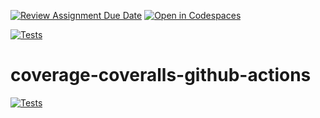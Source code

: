 [![Review Assignment Due Date](https://classroom.github.com/assets/deadline-readme-button-22041afd0340ce965d47ae6ef1cefeee28c7c493a6346c4f15d667ab976d596c.svg)](https://classroom.github.com/a/FTPDI46d)
[![Open in Codespaces](https://classroom.github.com/assets/launch-codespace-2972f46106e565e64193e422d61a12cf1da4916b45550586e14ef0a7c637dd04.svg)](https://classroom.github.com/open-in-codespaces?assignment_repo_id=18315838)


[![Tests](https://github.com/ULL-ESIT-INF-DSI-2425/coverage-coveralls-github-actions/actions/workflows/ci.yml/badge.svg)](https://github.com/ULL-ESIT-INF-DSI-2425/coverage-coveralls-github-actions/actions/workflows/ci.yml)
# coverage-coveralls-github-actions
[![Tests](https://github.com/ULL-ESIT-INF-DSI-2425/coverage-coveralls-github-actions/actions/workflows/ci.yml/badge.svg)](https://github.com/ULL-ESIT-INF-DSI-2425/coverage-coveralls-github-actions/actions/workflows/ci.yml)
